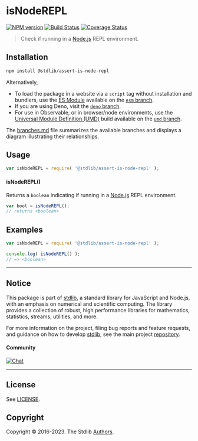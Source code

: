 <!--

@license Apache-2.0

Copyright (c) 2018 The Stdlib Authors.

Licensed under the Apache License, Version 2.0 (the "License");
you may not use this file except in compliance with the License.
You may obtain a copy of the License at

   http://www.apache.org/licenses/LICENSE-2.0

Unless required by applicable law or agreed to in writing, software
distributed under the License is distributed on an "AS IS" BASIS,
WITHOUT WARRANTIES OR CONDITIONS OF ANY KIND, either express or implied.
See the License for the specific language governing permissions and
limitations under the License.

-->

# isNodeREPL

[![NPM version][npm-image]][npm-url] [![Build Status][test-image]][test-url] [![Coverage Status][coverage-image]][coverage-url] <!-- [![dependencies][dependencies-image]][dependencies-url] -->

> Check if running in a [Node.js][node-js] REPL environment.

<section class="installation">

## Installation

```bash
npm install @stdlib/assert-is-node-repl
```

Alternatively,

-   To load the package in a website via a `script` tag without installation and bundlers, use the [ES Module][es-module] available on the [`esm` branch][esm-url].
-   If you are using Deno, visit the [`deno` branch][deno-url].
-   For use in Observable, or in browser/node environments, use the [Universal Module Definition (UMD)][umd] build available on the [`umd` branch][umd-url].

The [branches.md][branches-url] file summarizes the available branches and displays a diagram illustrating their relationships.

</section>

<section class="usage">

## Usage

```javascript
var isNodeREPL = require( '@stdlib/assert-is-node-repl' );
```

#### isNodeREPL()

Returns a `boolean` indicating if running in a [Node.js][node-js] REPL environment.

```javascript
var bool = isNodeREPL();
// returns <boolean>
```

</section>

<!-- /.usage -->

<section class="examples">

## Examples

<!-- eslint no-undef: "error" -->

```javascript
var isNodeREPL = require( '@stdlib/assert-is-node-repl' );

console.log( isNodeREPL() );
// => <boolean>
```

</section>

<!-- /.examples -->

<!-- Section for related `stdlib` packages. Do not manually edit this section, as it is automatically populated. -->

<section class="related">

</section>

<!-- /.related -->

<!-- Section for all links. Make sure to keep an empty line after the `section` element and another before the `/section` close. -->


<section class="main-repo" >

* * *

## Notice

This package is part of [stdlib][stdlib], a standard library for JavaScript and Node.js, with an emphasis on numerical and scientific computing. The library provides a collection of robust, high performance libraries for mathematics, statistics, streams, utilities, and more.

For more information on the project, filing bug reports and feature requests, and guidance on how to develop [stdlib][stdlib], see the main project [repository][stdlib].

#### Community

[![Chat][chat-image]][chat-url]

---

## License

See [LICENSE][stdlib-license].


## Copyright

Copyright &copy; 2016-2023. The Stdlib [Authors][stdlib-authors].

</section>

<!-- /.stdlib -->

<!-- Section for all links. Make sure to keep an empty line after the `section` element and another before the `/section` close. -->

<section class="links">

[npm-image]: http://img.shields.io/npm/v/@stdlib/assert-is-node-repl.svg
[npm-url]: https://npmjs.org/package/@stdlib/assert-is-node-repl

[test-image]: https://github.com/stdlib-js/assert-is-node-repl/actions/workflows/test.yml/badge.svg?branch=main
[test-url]: https://github.com/stdlib-js/assert-is-node-repl/actions/workflows/test.yml?query=branch:main

[coverage-image]: https://img.shields.io/codecov/c/github/stdlib-js/assert-is-node-repl/main.svg
[coverage-url]: https://codecov.io/github/stdlib-js/assert-is-node-repl?branch=main

<!--

[dependencies-image]: https://img.shields.io/david/stdlib-js/assert-is-node-repl.svg
[dependencies-url]: https://david-dm.org/stdlib-js/assert-is-node-repl/main

-->

[chat-image]: https://img.shields.io/gitter/room/stdlib-js/stdlib.svg
[chat-url]: https://gitter.im/stdlib-js/stdlib/

[stdlib]: https://github.com/stdlib-js/stdlib

[stdlib-authors]: https://github.com/stdlib-js/stdlib/graphs/contributors

[umd]: https://github.com/umdjs/umd
[es-module]: https://developer.mozilla.org/en-US/docs/Web/JavaScript/Guide/Modules

[deno-url]: https://github.com/stdlib-js/assert-is-node-repl/tree/deno
[umd-url]: https://github.com/stdlib-js/assert-is-node-repl/tree/umd
[esm-url]: https://github.com/stdlib-js/assert-is-node-repl/tree/esm
[branches-url]: https://github.com/stdlib-js/assert-is-node-repl/blob/main/branches.md

[stdlib-license]: https://raw.githubusercontent.com/stdlib-js/assert-is-node-repl/main/LICENSE

[node-js]: https://nodejs.org/en/

</section>

<!-- /.links -->
